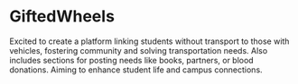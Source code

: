 # GiftedWheels 

Excited to create a platform linking students without transport to those with vehicles, fostering community and solving transportation needs. Also includes sections for posting needs like books, partners, or blood donations. Aiming to enhance student life and campus connections.
